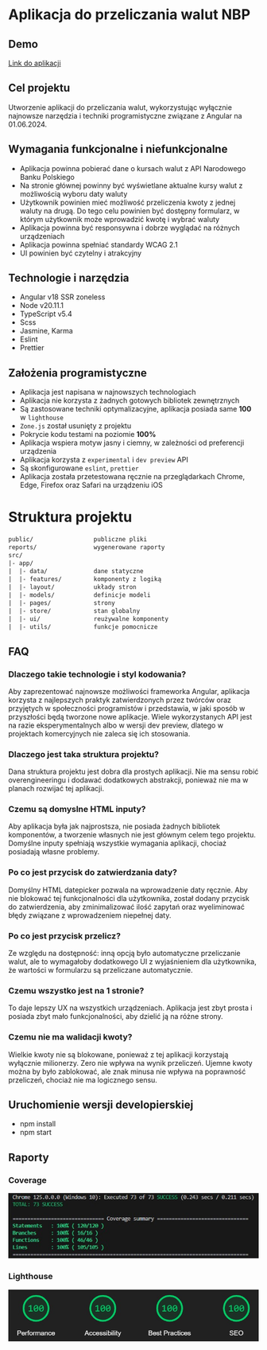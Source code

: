 # Aplikacja do przeliczania walut NBP

## Demo

[Link do aplikacji](https://master--currency-converter-nbp.netlify.app/)

## Cel projektu

Utworzenie aplikacji do przeliczania walut, wykorzystując wyłącznie najnowsze narzędzia i techniki programistyczne związane z Angular na 01.06.2024.

## Wymagania funkcjonalne i niefunkcjonalne

- Aplikacja powinna pobierać dane o kursach walut z API Narodowego Banku Polskiego
- Na stronie głównej powinny być wyświetlane aktualne kursy walut z możliwością wyboru daty waluty
- Użytkownik powinien mieć możliwość przeliczenia kwoty z jednej waluty na drugą. Do tego celu powinien być dostępny formularz, w którym użytkownik może wprowadzić kwotę i wybrać waluty
- Aplikacja powinna być responsywna i dobrze wyglądać na różnych urządzeniach
- Aplikacja powinna spełniać standardy WCAG 2.1
- UI powinien być czytelny i atrakcyjny

## Technologie i narzędzia

- Angular v18 SSR zoneless
- Node v20.11.1
- TypeScript v5.4
- Scss
- Jasmine, Karma
- Eslint
- Prettier

## Założenia programistyczne

- Aplikacja jest napisana w najnowszych technologiach
- Aplikacja nie korzysta z żadnych gotowych bibliotek zewnętrznych
- Są zastosowane techniki optymalizacyjne, aplikacja posiada same **100** w `lighthouse`
- `Zone.js` został usunięty z projektu
- Pokrycie kodu testami na poziomie **100%**
- Aplikacja wspiera motyw jasny i ciemny, w zależności od preferencji urządzenia
- Aplikacja korzysta z `experimental` i `dev preview` API
- Są skonfigurowane `eslint`, `prettier`
- Aplikacja została przetestowana ręcznie na przeglądarkach Chrome, Edge, Firefox oraz Safari na urządzeniu iOS
  
# Struktura projektu

```                    
public/                 publiczne pliki
reports/                wygenerowane raporty
src/                         
|- app/                      
|  |- data/             dane statyczne
|  |- features/         komponenty z logiką
|  |- layout/           układy stron
|  |- models/           definicje modeli
|  |- pages/            strony
|  |- store/            stan globalny
|  |- ui/               reużywalne komponenty
|  |- utils/            funkcje pomocnicze
```

## FAQ

### Dlaczego takie technologie i styl kodowania?

Aby zaprezentować najnowsze możliwości frameworka Angular, aplikacja korzysta z najlepszych praktyk zatwierdzonych przez twórców oraz przyjętych w społeczności programistów i przedstawia, w jaki sposób w przyszłości będą tworzone nowe aplikacje. Wiele wykorzystanych API jest na razie eksperymentalnych albo w wersji dev preview, dlatego w projektach komercyjnych nie zaleca się ich stosowania.

### Dlaczego jest taka struktura projektu?

Dana struktura projektu jest dobra dla prostych aplikacji. Nie ma sensu robić overengineeringu i dodawać dodatkowych abstrakcji, ponieważ nie ma w planach rozwijać tej aplikacji.

### Czemu są domyslne HTML inputy?

Aby aplikacja była jak najprostsza, nie posiada żadnych bibliotek komponentów, a tworzenie własnych nie jest głównym celem tego projektu. Domyślne inputy spełniają wszystkie wymagania aplikacji, chociaż posiadają własne problemy.

### Po co jest przycisk do zatwierdzania daty?

Domyślny HTML datepicker pozwala na wprowadzenie daty ręcznie. Aby nie blokować tej funkcjonalności dla użytkownika, został dodany przycisk do zatwierdzenia, aby zminimalizować ilość zapytań oraz wyeliminować błędy związane z wprowadzeniem niepełnej daty.

### Po co jest przycisk przelicz?

Ze względu na dostępność: inną opcją było automatyczne przeliczanie walut, ale to wymagałoby dodatkowego UI z wyjaśnieniem dla użytkownika, że wartości w formularzu są przeliczane automatycznie.

### Czemu wszystko jest na 1 stronie?

To daje lepszy UX na wszystkich urządzeniach. Aplikacja jest zbyt prosta i posiada zbyt mało funkcjonalności, aby dzielić ją na różne strony.

### Czemu nie ma walidacji kwoty?

Wielkie kwoty nie są blokowane, ponieważ z tej aplikacji korzystają wyłącznie milionerzy.
Zero nie wpływa na wynik przeliczeń.
Ujemne kwoty można by było zablokować, ale znak minusa nie wpływa na poprawność przeliczeń, chociaż nie ma logicznego sensu.

## Uruchomienie wersji developierskiej

- npm install
- npm start

## Raporty

### Coverage

![coverage](reports/coverage-report.jpg)

### Lighthouse

![lighthouse](reports/lighthouse-report.jpg)
